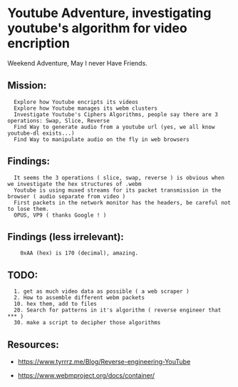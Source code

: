 # Youtube Adventure, investigating youtube's algorithm for video encription

Weekend Adventure, May I never Have Friends. 

## Mission: 

```
  Explore how Youtube encripts its videos 
  Explore how Youtube manages its webm clusters
  Investigate Youtube's Ciphers Algorithms, people say there are 3 operations: Swap, Slice, Reverse
  Find Way to generate audio from a youtube url (yes, we all know youtube-dl exists...)
  Find Way to manipulate audio on the fly in web browsers
```

## Findings: 

```
  It seems the 3 operations ( slice, swap, reverse ) is obvious when we investigate the hex structures of .webm 
  Youtube is using muxed streams for its packet transmission in the browser ( audio separate from video )
  First packets in the network monitor has the headers, be careful not to lose them. 
  OPUS, VP9 ( thanks Google ! ) 
```

## Findings (less irrelevant): 
```
	0xAA (hex) is 170 (decimal), amazing. 
```

## TODO: 

```
  1. get as much video data as possible ( a web scraper )
  2. How to assemble different webm packets
  10. hex them, add to files
  20. Search for patterns in it's algorithm ( reverse engineer that *** )
  30. make a script to decipher those algorithms 
```

## Resources:

- https://www.tyrrrz.me/Blog/Reverse-engineering-YouTube

- https://www.webmproject.org/docs/container/
